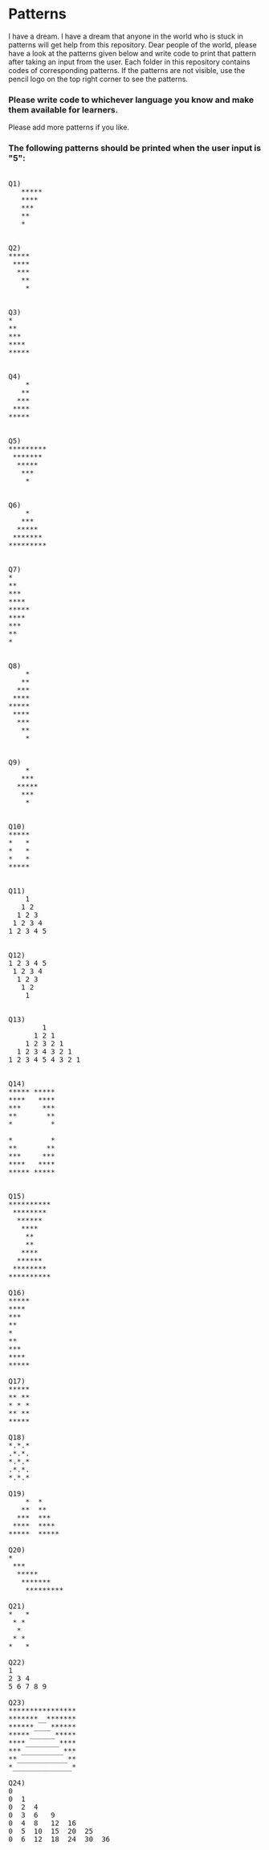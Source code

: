 <h1>Patterns</h1>
I have a dream. I have a dream that anyone in the world who is stuck in patterns will get help from this repository.
Dear people of the world, please have a look at the patterns given below and write code to print that pattern after taking an input from the user.
Each folder in this repository contains codes of corresponding patterns. If the patterns are not visible, use the pencil logo on the top right corner to see the patterns.  
<br>
<h3>Please write code to whichever language you know and make them available for learners.</h3>
Please add more patterns if you like.  
<br>
<h3>The following patterns should be printed when the user input is "5": </h3> 


<pre>

Q1)  
   *****  
   ****  
   ***  
   **  
   *  


Q2)  
*****  
 ****  
  ***  
   **  
    *  


Q3)  
*  
**  
***  
****  
*****  
 

Q4)  
    *  
   **  
  ***  
 ****  
*****  


Q5)  
*********  
 *******  
  *****  
   ***  
    *  


Q6)  
    *  
   ***  
  *****  
 *******  
*********  
 

Q7)  
*  
**  
***  
****  
*****  
****  
***  
**  
*  


Q8)  
    *  
   **  
  ***  
 ****  
*****  
 ****  
  ***  
   **  
    *  


Q9)  
    *  
   ***  
  *****  
   ***  
    *  


Q10)  
*****  
*   *  
*   *  
*   *  
*****  


Q11)  
    1
   1 2
  1 2 3 
 1 2 3 4
1 2 3 4 5


Q12)  
1 2 3 4 5
 1 2 3 4
  1 2 3 
   1 2
    1


Q13)  
        1
      1 2 1
    1 2 3 2 1
  1 2 3 4 3 2 1
1 2 3 4 5 4 3 2 1


Q14)
***** *****
****   ****
***     ***
**       **
*         *

*         *
**       **
***     ***
****   ****
***** *****


Q15)
**********
 ********
  ******
   ****
    **
    **
   ****
  ******
 ********
**********

Q16)
*****
****
***
**
*
**
***
****
*****

Q17)
*****
** **
* * *
** **
*****

Q18)
*.*.*
.*.*.
*.*.*
.*.*.
*.*.*

Q19)
    *  *
   **  **
  ***  ***
 ****  ****
*****  *****

Q20)
*
 ***
  *****
   *******
    *********

Q21)
*   *
 * *
  *
 * *
*   *

Q22)
1 
2 3 4 
5 6 7 8 9

Q23)
****************
*******__*******
******____******
*****______*****
****________****
***__________***
**____________**
*______________*

Q24)
0  
0  1  
0  2  4  
0  3  6   9  
0  4  8   12  16  
0  5  10  15  20  25  
0  6  12  18  24  30  36
